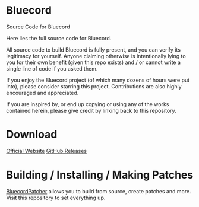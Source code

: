 # Bluecord
Source Code for Bluecord

Here lies the full source code for Bluecord.

All source code to build Bluecord is fully present, and you can verify its legitimacy for yourself.
Anyone claiming otherwise is intentionally lying to you for their own benefit (given this repo exists) and / or cannot write a single line of code if you asked them.

If you enjoy the Bluecord project (of which many dozens of hours were put into), please consider starring this project. Contributions are also highly encouraged and appreciated.

If you are inspired by, or end up copying or using any of the works contained herein, please give credit by linking back to this repository.

# Download
[Official Website](https://bluesmods.com/bluecord/)
[GitHub Releases](https://github.com/bluemods/Bluecord/releases/)

# Building / Installing / Making Patches
[BluecordPatcher](https://github.com/bluemods/BluecordPatcher/) allows you to build from source, create patches and more.
Visit this repository to set everything up.